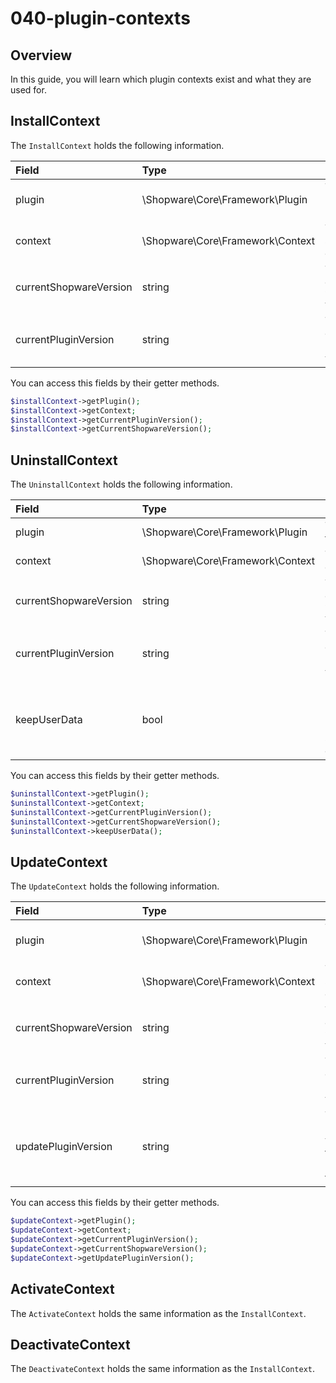 # 040-plugin-contexts

## Overview

In this guide, you will learn which plugin contexts exist and what they are used for.

## InstallContext

The `InstallContext` holds the following information.

| Field | Type | Usage |
| :--- | :--- | :--- |
| plugin | \Shopware\Core\Framework\Plugin | The plugin to install |
| context | \Shopware\Core\Framework\Context | The shop context |
| currentShopwareVersion | string | The current `Shopware` version |
| currentPluginVersion | string | The current plugin version |

You can access this fields by their getter methods.

```php
$installContext->getPlugin();
$installContext->getContext;
$installContext->getCurrentPluginVersion();
$installContext->getCurrentShopwareVersion();
```

## UninstallContext

The `UninstallContext` holds the following information.

| Field | Type | Usage |
| :--- | :--- | :--- |
| plugin | \Shopware\Core\Framework\Plugin | The plugin to uninstall |
| context | \Shopware\Core\Framework\Context | The shop context |
| currentShopwareVersion | string | The current `Shopware` version |
| currentPluginVersion | string | The current plugin version |
| keepUserData | bool | Holds information if the User-Data should be deleted |

You can access this fields by their getter methods.

```php
$uninstallContext->getPlugin();
$uninstallContext->getContext;
$uninstallContext->getCurrentPluginVersion();
$uninstallContext->getCurrentShopwareVersion();
$uninstallContext->keepUserData();
```

## UpdateContext

The `UpdateContext` holds the following information.

| Field | Type | Usage |
| :--- | :--- | :--- |
| plugin | \Shopware\Core\Framework\Plugin | The plugin to update |
| context | \Shopware\Core\Framework\Context | The shop context |
| currentShopwareVersion | string | The current `Shopware` version |
| currentPluginVersion | string | The current plugin version |
| updatePluginVersion | string | The plugin version to update to |

You can access this fields by their getter methods.

```php
$updateContext->getPlugin();
$updateContext->getContext;
$updateContext->getCurrentPluginVersion();
$updateContext->getCurrentShopwareVersion();
$updateContext->getUpdatePluginVersion();
```

## ActivateContext

The `ActivateContext` holds the same information as the `InstallContext`.

## DeactivateContext

The `DeactivateContext` holds the same information as the `InstallContext`.

